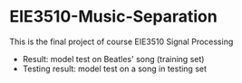 # EIE3510-Music-Separation
This is the final project of course EIE3510 Signal Processing

* Result: model test on Beatles' song (training set)
* Testing result: model test on a song in testing set
